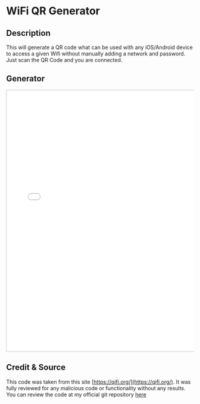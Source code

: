 # WiFi QR Generator

## Description

This will generate a QR code what can be used with any iOS/Android device to access a given Wifi without manually adding a network and password.  
Just scan the QR Code and you are connected.

## Generator

<div style="overflow: hidden;">
    <iframe src="/assets/qrwifi/" scrolling="no" style="border: 1px solid #c0c3c6; height: 700px; width:100%"></iframe>
</div>

## Credit & Source

This code was taken from this site [https://qifi.org/](https://qifi.org/).
It was fully reviewed for any malicious code or functionality without any results.
You can review the code at my official git repository [here](https://github.com/fire1ce/3os.org/tree/master/docs/assets/qrwifi)